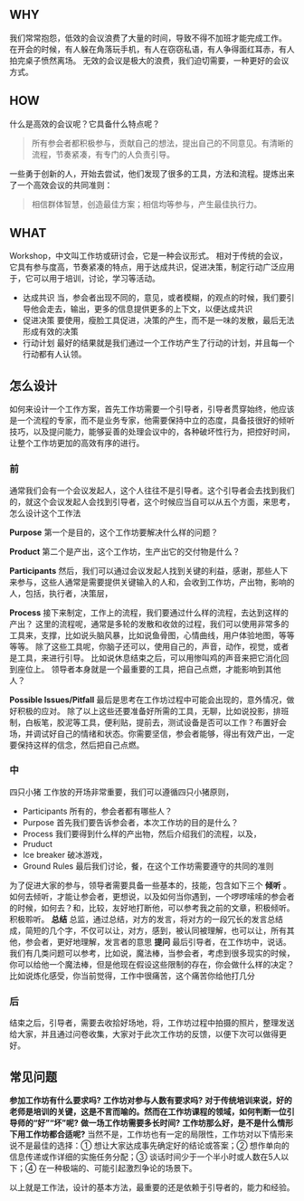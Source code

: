 ## WHY
我们常常抱怨，低效的会议浪费了大量的时间，导致不得不加班才能完成工作。
在开会的时候，有人躲在角落玩手机，有人在窃窃私语，有人争得面红耳赤，有人拍完桌子愤然离场。
无效的会议是极大的浪费，我们迫切需要，一种更好的会议方式。

## HOW
什么是高效的会议呢？它具备什么特点呢？
>所有参会者都积极参与，贡献自己的想法，提出自己的不同意见。有清晰的流程，节奏紧凑，有专门的人负责引导。

一些勇于创新的人，开始去尝试，他们发现了很多的工具，方法和流程。提炼出来了一个高效会议的共同准则：
>相信群体智慧，创造最佳方案；相信均等参与，产生最佳执行力。

## WHAT
Workshop，中文叫工作坊或研讨会，它是一种会议形式。
相对于传统的会议，它具有参与度高，节奏紧凑的特点，用于达成共识，促进决策，制定行动广泛应用于，它可以用于培训，讨论，学习等活动。
* 达成共识 当，参会者出现不同的，意见，或者模糊，的观点的时候，我们要引导他会走去，输出，更多的信息提供更多的上下文，以便达成共识
* 促进决策 要使用，瘦脸工具促进，决策的产生，而不是一味的发散，最后无法形成有效的决策
* 行动计划 最好的结果就是我们通过一个工作坊产生了行动的计划，并且每一个行动都有人认领。

## 怎么设计
如何来设计一个工作方案，首先工作坊需要一个引导者，引导者贯穿始终，他应该是一个流程的专家，而不是业务专家，他需要保持中立的态度，具备技很好的倾听技巧，以及提问能力，能够妥善的处理会议中的，各种破坏性行为，把控好时间，让整个工作坊更加的高效有序的进行。
### 前

通常我们会有一个会议发起人，这个人往往不是引导者。这个引导者会去找到我们的，就这个会议发起人会找到引导者，这个时候应当自可以从五个方面，来思考，怎么设计这个工作法

**Purpose**
第一个是目的，这个工作坊要解决什么样的问题？

**Product**
第二个是产出，这个工作坊，生产出它的交付物是什么？

**Participants**
然后，我们可以通过会议发起人找到关键的利益，感谢，那些人下来参与，这些人通常是需要提供关键输入的人和，会收到工作坊，产出物，影响的人，包括，执行者，决策层，

**Process**
接下来制定，工作上的流程，我们要通过什么样的流程，去达到这样的产出？
这里的流程呢，通常是多轮的发散和收敛的过程，我们可以使用非常多的工具来，支撑，比如说头脑风暴，比如说鱼骨图，心情曲线，用户体验地图，等等等等。
除了这些工具呢，你脑子还可以，使用自己的，声音，动作，视觉，或者是工具，来进行引导。
比如说休息结束之后，可以用惨叫鸡的声音来把它消化回到座位上。
领导者本身就是一个最重要的工具，把自己点燃，才能影响到其他人？

**Possible Issues/Pitfall**
最后是思考在工作坊过程中可能会出现的，意外情况，做好积极的应对。
除了以上这些还要准备好所需的工具，无聊，比如说投影，排班制，白板笔，胶泥等工具，便利贴，提前去，测试设备是否可以工作？布置好会场，并调试好自己的情绪和状态。你需要坚信，参会者能够，得出有效产出，一定要保持这样的信念，然后把自己点燃。

### 中
四只小猪
工作放的开场非常重要，我们可以遵循四只小猪原则，
* Participants 所有的，参会者都有哪些人？
* Purpose 首先我们要告诉参会者，本次工作坊的目的是什么？
* Process 我们要得到什么样的产出物，然后介绍我们的流程，以及，
* Pruduct
* Ice breaker 破冰游戏，
* Ground Rules 最后我们讨论，餐，在这个工作坊需要遵守的共同的准则

为了促进大家的参与，领导者需要具备一些基本的，技能，包含如下三个
**倾听**
。如何去倾听，才能让参会者，更想说，以及如何当你遇到，一个啰啰嗦嗦的参会者的时候，如何去？和，比较，友好地打断他，可以参考我之前的文章，积极倾听。积极聆听。
**总结**
总监，通过总结，对方的发言，将对方的一段冗长的发言总结成，简短的几个字，不仅可以让，对方，感到，被认同被理解，也可以让，所有其他，参会者，更好地理解，发言者的意思
**提问**
最后引导者，在工作坊中，说话。我们有几类问题可以参考，比如说，魔法棒，当参会者，考虑到很多现实的时候，你可以给他一个魔法棒，但是他现在假设这些限制的存在，你会做什么样的决定？比如说炼化感受，你当前觉得，工作中很痛苦，这个痛苦你给他打几分

### 后
结束之后，引导者，需要去收拾好场地，将，工作坊过程中拍摄的照片，整理发送给大家，并且通过问卷收集，大家对于此次工作坊的反馈，以便下次可以做得更好。

## 常见问题
**参加工作坊有什么要求吗?**
**工作坊对参与人数有要求吗?**
**对于传统培训来说，好的老师是培训的关键，这是不言而喻的。然而在工作坊课程的领域，如何判断一位引导师的“好”“坏”呢?**
**做一场工作坊需要多长时间?**
**工作坊那么好，是不是什么情形下用工作坊都合适呢?**
当然不是，工作坊也有一定的局限性，工作坊对以下情形来说不是最佳的选择：① 想让大家达成事先确定好的结论或答案；② 想作单向的信息传递或作详细的实施任务分配；③ 谈话时间少于一个半小时或人数在5人以下；④ 在一种极端的、可能引起激烈争论的场景下。

以上就是工作法，设计的基本方法，最重要的还是依赖于引导者的，能力和经验。